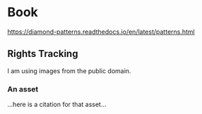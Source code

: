 # Book

https://diamond-patterns.readthedocs.io/en/latest/patterns.html

## Rights Tracking

I am using images from the public domain.

### An asset

...here is a citation for that asset...
